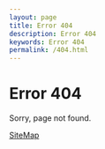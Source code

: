 ```yaml
---
layout: page
title: Error 404
description: Error 404
keywords: Error 404
permalink: /404.html
---
```


# Error 404

Sorry, page not found.

[SiteMap](/sitemap/)
